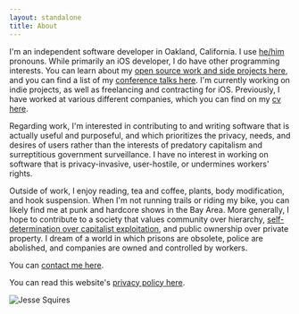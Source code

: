 ```yaml
---
layout: standalone
title: About
---
```


I'm an independent software developer in Oakland, California. I use [he/him](https://pronoun.is/he) pronouns. While primarily an iOS developer, I do have other programming interests. You can learn about my [open source work and side projects here](/projects), and you can find a list of my [conference talks here](/speaking). I'm currently working on indie projects, as well as freelancing and contracting for iOS. Previously, I have worked at various different companies, which you can find on my [cv here](/linkedout). 

Regarding work, I'm interested in contributing to and writing software that is actually useful and purposeful, and which prioritizes the privacy, needs, and desires of users rather than the interests of predatory capitalism and surreptitious government surveillance. I have no interest in working on software that is privacy-invasive, user-hostile, or undermines workers' rights.

Outside of work, I enjoy reading, tea and coffee, plants, body modification, and hook suspension. When I'm not running trails or riding my bike, you can likely find me at punk and hardcore shows in the Bay Area. More generally, I hope to contribute to a society that values community over hierarchy, [self-determination over capitalist exploitation](https://crimethinc.com/tce), and public ownership over private property. I dream of a world in which prisons are obsolete, police are abolished, and companies are owned and controlled by workers.

You can [contact me here](/contact).

You can read this website's [privacy policy here](/privacy). 

<div class="row mt-4 mb-4">
    <div class="col"></div>
    <div class="col-12 col-sm-8 col-md-6 col-lg-6">
        <img class="img-thumbnail img-fluid center" src="{{ site.author.avatar }}" title="Jesse Squires" alt="Jesse Squires"/>
    </div>
    <div class="col"></div>
</div>

